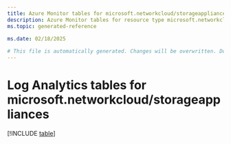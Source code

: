 ```yaml
---
title: Azure Monitor tables for microsoft.networkcloud/storageappliances
description: Azure Monitor tables for resource type microsoft.networkcloud/storageappliances
ms.topic: generated-reference
   
ms.date: 02/18/2025

# This file is automatically generated. Changes will be overwritten. Do not change this file directly.
---
```


# Log Analytics tables for microsoft.networkcloud/storageappliances  

[!INCLUDE [table](~/reusable-content/ce-skilling/azure/includes/azure-monitor/reference/tables/microsoft-networkcloud_storageappliances-include.md)]

